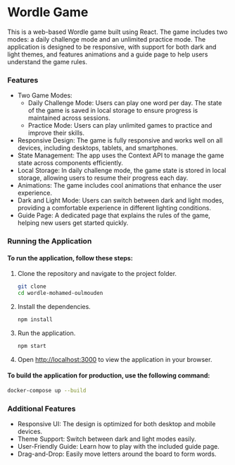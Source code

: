 # Wordle Game
This is a web-based Wordle game built using React. The game includes two modes: a daily challenge mode and an unlimited practice mode. The application is designed to be responsive, with support for both dark and light themes, and features animations and a guide page to help users understand the game rules.
### Features

- Two Game Modes:
  - Daily Challenge Mode: Users can play one word per day. The state of the game is saved in local storage to ensure progress is maintained across sessions.
  - Practice Mode: Users can play unlimited games to practice and improve their skills.
- Responsive Design: The game is fully responsive and works well on all devices, including desktops, tablets, and smartphones.
- State Management: The app uses the Context API to manage the game state across components efficiently.
- Local Storage: In daily challenge mode, the game state is stored in local storage, allowing users to resume their progress each day.
- Animations: The game includes cool animations that enhance the user experience.
- Dark and Light Mode: Users can switch between dark and light modes, providing a comfortable experience in different lighting conditions.
- Guide Page: A dedicated page that explains the rules of the game, helping new users get started quickly.

### Running the Application

#### To run the application, follow these steps:

1. Clone the repository and navigate to the project folder.

    ```bash
    git clone
    cd wordle-mohamed-oulmouden
    ```
2. Install the dependencies.
    
   ```bash
   npm install
   ```
3. Run the application.

   ```bash
   npm start
   ```
4. Open [http://localhost:3000](http://localhost:3000) to view the application in your browser.

#### To build the application for production, use the following command:

   ```bash
   docker-compose up --build
   ```
### Additional Features
- Responsive UI: The design is optimized for both desktop and mobile devices.
- Theme Support: Switch between dark and light modes easily.
- User-Friendly Guide: Learn how to play with the included guide page.
- Drag-and-Drop: Easily move letters around the board to form words.